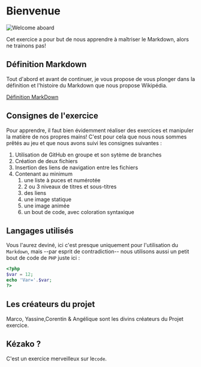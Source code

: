 # Bienvenue 

![Welcome aboard](https://media.giphy.com/media/FQyQEYd0KlYQ/giphy.gif)

Cet exercice a pour but de nous apprendre à maîtriser le Markdown, alors ne trainons pas!


## Définition Markdown

Tout d'abord et avant de continuer, je vous propose de vous plonger dans la définition et l'histoire du Markdown que nous propose Wikipédia.

[Définition MarkDown](/memo.md)

## Consignes de l'exercice

Pour apprendre, il faut bien évidemment réaliser des exercices et manipuler la matière de nos propres mains! C'est pour cela que nous nous sommes prêtés au jeu et que nous avons suivi les consignes suivantes :

1. Utilisation de GitHub en groupe et son sytème de branches
1. Création de deux fichiers
1. Insertion des liens de navigation entre les fichiers
1. Contenant au minimum
    1. une liste à puces et numérotée
    1. 2 ou 3 niveaux de titres et sous-titres
    1. des liens
    1. une image statique
    1. une image animée
    1. un bout de code, avec coloration syntaxique


## Langages utilisés

Vous l'aurez deviné, ici c'est presque uniquement pour l'utilisation du `Markdown`, mais --par esprit de contradiction-- nous utilisons aussi un petit bout de code de `PHP` juste ici :

``` php
<?php
$var = 12;
echo 'Var='.$var;
?>
```


## Les créateurs du projet 
Marco, Yassine,Corentin & Angélique sont les divins créateurs du Projet exercice.</span> 


## Kézako ? 
C'est un exercice merveilleux sur le`code`.
